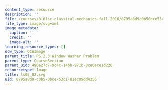 ```yaml
---
content_type: resource
description: ''
file: /courses/8-01sc-classical-mechanics-fall-2016/8795a8d9c0b50bce53c101ec09dd4356_ls02_02.svg
file_type: image/svg+xml
image_metadata:
  caption: ''
  credit: ''
  image-alt: ''
learning_resource_types: []
ocw_type: OCWImage
parent_title: PS.2.3 Window Washer Problem
parent_type: CourseSection
parent_uid: 490e27c7-9c4c-14bb-971b-8ce6ece1d220
resourcetype: Image
title: ls02_02.svg
uid: 8795a8d9-c0b5-0bce-53c1-01ec09dd4356
---
```

